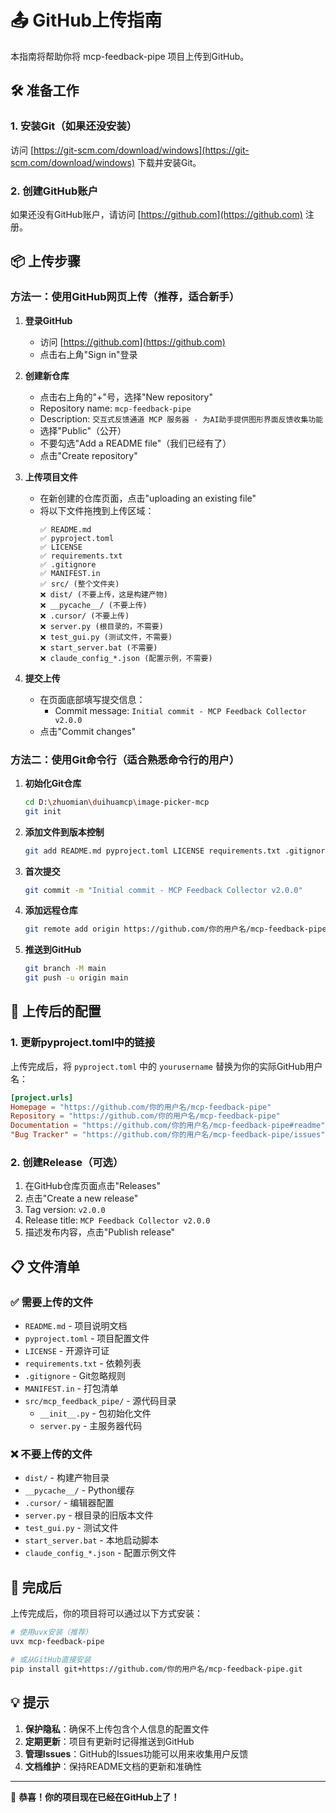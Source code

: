 # 📤 GitHub上传指南

本指南将帮助你将 mcp-feedback-pipe 项目上传到GitHub。

## 🛠️ 准备工作

### 1. 安装Git（如果还没安装）
访问 [https://git-scm.com/download/windows](https://git-scm.com/download/windows) 下载并安装Git。

### 2. 创建GitHub账户
如果还没有GitHub账户，请访问 [https://github.com](https://github.com) 注册。

## 📦 上传步骤

### 方法一：使用GitHub网页上传（推荐，适合新手）

1. **登录GitHub** 
   - 访问 [https://github.com](https://github.com)
   - 点击右上角"Sign in"登录

2. **创建新仓库**
   - 点击右上角的"+"号，选择"New repository"
   - Repository name: `mcp-feedback-pipe`
   - Description: `交互式反馈通道 MCP 服务器 - 为AI助手提供图形界面反馈收集功能`
   - 选择"Public"（公开）
   - 不要勾选"Add a README file"（我们已经有了）
   - 点击"Create repository"

3. **上传项目文件**
   - 在新创建的仓库页面，点击"uploading an existing file"
   - 将以下文件拖拽到上传区域：
     ```
     ✅ README.md
     ✅ pyproject.toml
     ✅ LICENSE
     ✅ requirements.txt
     ✅ .gitignore
     ✅ MANIFEST.in
     ✅ src/ (整个文件夹)
     ❌ dist/ (不要上传，这是构建产物)
     ❌ __pycache__/ (不要上传)
     ❌ .cursor/ (不要上传)
     ❌ server.py (根目录的，不需要)
     ❌ test_gui.py (测试文件，不需要)
     ❌ start_server.bat (不需要)
     ❌ claude_config_*.json (配置示例，不需要)
     ```

4. **提交上传**
   - 在页面底部填写提交信息：
     - Commit message: `Initial commit - MCP Feedback Collector v2.0.0`
   - 点击"Commit changes"

### 方法二：使用Git命令行（适合熟悉命令行的用户）

1. **初始化Git仓库**
   ```bash
   cd D:\zhuomian\duihuamcp\image-picker-mcp
   git init
   ```

2. **添加文件到版本控制**
   ```bash
   git add README.md pyproject.toml LICENSE requirements.txt .gitignore MANIFEST.in src/
   ```

3. **首次提交**
   ```bash
   git commit -m "Initial commit - MCP Feedback Collector v2.0.0"
   ```

4. **添加远程仓库**
   ```bash
   git remote add origin https://github.com/你的用户名/mcp-feedback-pipe.git
   ```

5. **推送到GitHub**
   ```bash
   git branch -M main
   git push -u origin main
   ```

## 🔧 上传后的配置

### 1. 更新pyproject.toml中的链接
上传完成后，将 `pyproject.toml` 中的 `yourusername` 替换为你的实际GitHub用户名：

```toml
[project.urls]
Homepage = "https://github.com/你的用户名/mcp-feedback-pipe"
Repository = "https://github.com/你的用户名/mcp-feedback-pipe"
Documentation = "https://github.com/你的用户名/mcp-feedback-pipe#readme"
"Bug Tracker" = "https://github.com/你的用户名/mcp-feedback-pipe/issues"
```

### 2. 创建Release（可选）
1. 在GitHub仓库页面点击"Releases"
2. 点击"Create a new release"
3. Tag version: `v2.0.0`
4. Release title: `MCP Feedback Collector v2.0.0`
5. 描述发布内容，点击"Publish release"

## 📋 文件清单

### ✅ 需要上传的文件
- `README.md` - 项目说明文档
- `pyproject.toml` - 项目配置文件
- `LICENSE` - 开源许可证
- `requirements.txt` - 依赖列表
- `.gitignore` - Git忽略规则
- `MANIFEST.in` - 打包清单
- `src/mcp_feedback_pipe/` - 源代码目录
  - `__init__.py` - 包初始化文件
  - `server.py` - 主服务器代码

### ❌ 不要上传的文件
- `dist/` - 构建产物目录
- `__pycache__/` - Python缓存
- `.cursor/` - 编辑器配置
- `server.py` - 根目录的旧版本文件
- `test_gui.py` - 测试文件
- `start_server.bat` - 本地启动脚本
- `claude_config_*.json` - 配置示例文件

## 🎯 完成后

上传完成后，你的项目将可以通过以下方式安装：

```bash
# 使用uvx安装（推荐）
uvx mcp-feedback-pipe

# 或从GitHub直接安装
pip install git+https://github.com/你的用户名/mcp-feedback-pipe.git
```

## 💡 提示

1. **保护隐私**：确保不上传包含个人信息的配置文件
2. **定期更新**：项目有更新时记得推送到GitHub
3. **管理Issues**：GitHub的Issues功能可以用来收集用户反馈
4. **文档维护**：保持README文档的更新和准确性

---

🎉 **恭喜！你的项目现在已经在GitHub上了！** 